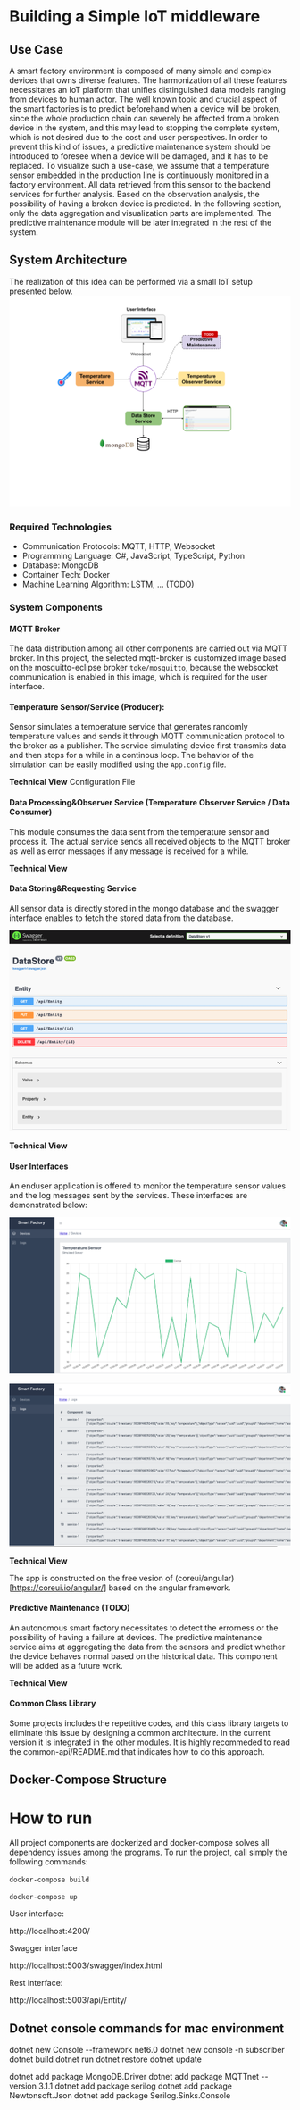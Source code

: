 # Building a Simple IoT middleware

## Use Case 

A smart factory environment is composed of many simple and complex devices that owns diverse features. The harmonization of all these features necessitates an IoT platform that unifies distinguished data models ranging from devices to human actor. The well known topic and crucial aspect of the smart factories is to predict beforehand when a device will be broken, since the whole production chain can severely be affected from a broken device in the system, and this may lead to stopping the complete system, which is not desired due to the cost and user perspectives. In order to prevent this kind of issues, a predictive maintenance system should be introduced to foresee when a device will be damaged, and it has to be replaced. To visualize such a use-case, we assume that a temperature sensor embedded in the production line is continuously monitored in a factory environment. All data retrieved from this sensor to the backend services for further analysis. Based on the observation analysis, the possibility of having a broken device is predicted. In the following section, only the data aggregation and visualization parts are implemented. The predictive maintenance module will be later integrated in the rest of the system.


## System Architecture 

The realization of this idea can be performed via a small IoT setup presented below. 
![alt text](https://github.com/cemakpolat/simple-iot-project/blob/master/docs/arch.png)

### Required Technologies

- Communication Protocols: MQTT, HTTP, Websocket 
- Programming Language: C#, JavaScript, TypeScript, Python
- Database: MongoDB
- Container Tech: Docker
- Machine Learning Algorithm: LSTM, … (TODO)

### System Components 


#### MQTT Broker

The data distribution among all other components are carried out via MQTT broker. In this project, the selected mqtt-broker is customized image based on the mosquitto-eclipse broker `toke/mosquitto`, because the websocket communication is enabled in this image, which is required for the user interface.


#### Temperature Sensor/Service (Producer):

Sensor simulates a temperature service that generates randomly temperature values and sends it through MQTT communication protocol to the broker as a publisher. The service simulating device first transmits data and then stops for a while in a continous loop. The behavior of the simulation can be easily modified using the `App.config` file. 

**Technical View**
Configuration File

#### Data Processing&Observer Service (Temperature Observer Service / Data Consumer)

This module consumes the data sent from the temperature sensor and process it. The actual service sends all received objects to the MQTT broker as well as error messages if any message is received for a while.

**Technical View**

#### Data Storing&Requesting Service 

All sensor data is directly stored in the mongo database and the swagger interface enables to fetch the stored data from the database.

![alt text](https://github.com/cemakpolat/simple-iot-project/blob/master/docs/swagger.png)

**Technical View**

#### User Interfaces

An enduser application is offered to monitor the temperature sensor values and the log messages sent by the services. These interfaces are demonstrated below:

![alt text](https://github.com/cemakpolat/simple-iot-project/blob/master/docs/sensor.png)

![alt text](https://github.com/cemakpolat/simple-iot-project/blob/master/docs/log.png)

**Technical View**

The app is constructed on the free vesion of (coreui/angular)[https://coreui.io/angular/] based on the angular framework. 

#### Predictive Maintenance (TODO)

An autonomous smart factory necessitates to detect the errorness or the possibility of having a failure at devices. The predictive maintenance service aims at aggregating the data from the sensors and predict whether the device behaves normal based on the historical data. This component will be added as a future work. 

**Technical View**

#### Common Class Library

Some projects includes the repetitive codes, and this class library targets to eliminate this issue by designing a common architecture. In the current version it is integrated in the other modules. It is highly recommeded to read the common-api/README.md that indicates how to do this approach.

## Docker-Compose Structure

# How to run

All project components are dockerized and docker-compose solves all dependency issues among the programs. To run the project, call simply the following commands:

`docker-compose build`

`docker-compose up`


User interface:

http://localhost:4200/

Swagger interface

http://localhost:5003/swagger/index.html

Rest interface:

http://localhost:5003/api/Entity/

## Dotnet console commands for mac environment

dotnet new Console --framework net6.0
dotnet new console -n subscriber
dotnet build
dotnet run
dotnet restore
dotnet update

dotnet add package MongoDB.Driver
dotnet add package MQTTnet --version 3.1.1
dotnet add package serilog
dotnet add package Newtonsoft.Json
dotnet add package Serilog.Sinks.Console